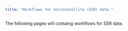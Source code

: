 ```yaml
---
title: "Workflows for microsatellite (SSR) data."
---
```


The following pages will containg workflows for SSR data.
